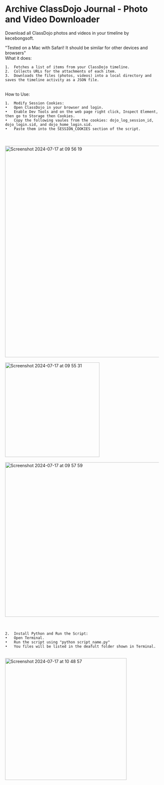 # Archive ClassDojo Journal - Photo and Video Downloader

Download all ClassDojo photos and videos in your timeline by kecebongsoft.

"Tested on a Mac with Safari! It should be similar for other devices and browsers"
<br />
What it does:

	1.	Fetches a list of items from your ClassDojo timeline.
	2.	Collects URLs for the attachments of each item.
	3.	Downloads the files (photos, videos) into a local directory and saves the timeline activity as a JSON file.
<br />
How to Use:

	1.	Modify Session Cookies:
	•	Open ClassDojo in your browser and login.
	•	Enable Dev Tools and on the web page right click, Inspect Element, then go to Storage then Cookies.
	•	Copy the following vaules from the cookies: dojo_log_session_id, dojo_login.sid, and dojo_home_login.sid.
	•	Paste them into the SESSION_COOKIES section of the script.
<br /><br />
<img width="691" alt="Screenshot 2024-07-17 at 09 56 19" src="https://github.com/user-attachments/assets/a47ca4bf-b3c8-449a-85d1-70104100b2b4">
<br />
<br />
<img width="309" alt="Screenshot 2024-07-17 at 09 55 31" src="https://github.com/user-attachments/assets/ea8ff1cb-0dda-4603-b8e9-d380c91becb6">
<br />
<br />
<img width="505" alt="Screenshot 2024-07-17 at 09 57 59" src="https://github.com/user-attachments/assets/bc9922b8-fbcb-44ac-863c-e1c342cb02c8">
<br /><br /><br />
 
	2.	Install Python and Run the Script:
	•	Open Terminal.
	•	Run the script using "python script_name.py"
	•	You files will be listed in the deafult folder shown in Terminal.
 <br />
 
 <img width="398" alt="Screenshot 2024-07-17 at 10 48 57" src="https://github.com/user-attachments/assets/c12ef08d-aa44-4638-b490-fc868af4a326">
